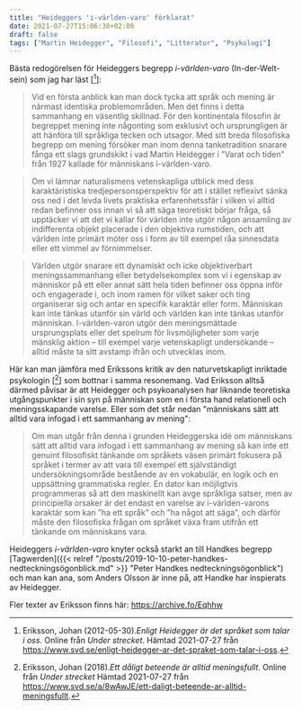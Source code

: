 ```yaml
---
title: "Heideggers 'i-världen-varo' förklarat"
date: 2021-07-27T15:06:38+02:00
draft: false
tags: ["Martin Heidegger", "Filosofi", "Litteratur", "Psykologi"]
---
```


Bästa redogörelsen för Heideggers begrepp *i-världen-varo* (In-der-Welt-sein) som jag har läst [[^1]]: 

> Vid en första anblick kan man dock tycka att språk och mening är närmast identiska problemområden. Men det finns i detta sammanhang en väsentlig skillnad. För den kontinentala filosofin är begreppet mening inte någonting som exklusivt och ursprungligen är att hänföra till språkliga tecken och utsagor. Med sitt breda filosofiska begrepp om mening försöker man inom denna tanketradition snarare fånga ett slags grundskikt i vad Martin Heidegger i ”Varat och tiden” från 1927 kallade för människans i-världen-varo.

> Om vi lämnar naturalismens vetenskapliga utblick med dess karaktäristiska tredjepersonsperspektiv för att i stället reflexivt sänka oss ned i det levda livets praktiska erfarenhetssfär i vilken vi alltid redan befinner oss innan vi så att säga teoretiskt börjar fråga, så upptäcker vi att det vi kallar för världen inte utgör någon ansamling av indifferenta objekt placerade i den objektiva rumstiden, och att världen inte primärt möter oss i form av till exempel råa sinnesdata eller ett vimmel av förnimmelser.

> Världen utgör snarare ett dynamiskt och icke objektiverbart meningssammanhang eller betydelsekomplex som vi i egenskap av människor på ett eller annat sätt hela tiden befinner oss öppna inför och engagerade i, och inom ramen för vilket saker och ting organiserar sig och antar en specifik karaktär eller form. Människan kan inte tänkas utanför sin värld och världen kan inte tänkas utanför människan. I-världen-varon utgör den meningsmättade ursprungsplats eller det spelrum för livsmöjligheter som varje mänsklig aktion – till exempel varje vetenskapligt undersökande – alltid måste ta sitt avstamp ifrån och utvecklas inom.

Här kan man jämföra med Erikssons kritik av den naturvetskapligt inriktade psykologin [[^2]] som bottnar i samma resonemang. Vad Eriksson alltså därmed påvisar är att Heidegger och psykoanalysen har liknande teoretiska utgångspunkter i sin syn på människan som en i första hand relationell och meningsskapande varelse. Eller som det står nedan "människans sätt att alltid vara infogad i ett sammanhang av mening":

> Om man utgår från denna i grunden Heideggerska idé om människans sätt att alltid vara infogad i ett sammanhang av mening så kan inte ett genuint filosofiskt tänkande om språkets väsen primärt fokusera på språket i termer av att vara till exempel ett självständigt undersökningsområde bestående av en vokabulär, en logik och en uppsättning grammatiska regler. En dator kan möjligtvis programmeras så att den maskinellt kan avge språkliga satser, men av principiella orsaker är det endast en varelse av i-världen-varons karaktär som kan ”ha ett språk” och ”ha något att säga”, och därför måste den filosofiska frågan om språket växa fram utifrån ett tänkande om människans vara.

Heideggers *i-världen-varo* knyter också starkt an till Handkes begrepp [Tagwerden]({{< relref "/posts/2019-10-10-peter-handkes-nedteckningsögonblick.md" >}} "Peter Handkes nedteckningsögonblick") och man kan ana, som Anders Olsson är inne på, att Handke har inspierats av Heidegger.

Fler texter av Eriksson finns här: https://archive.fo/Eqhhw

[^1]: Eriksson, Johan (2012-05-30)._Enligt Heidegger är det språket som talar i oss_. Online från _Under strecket_. Hämtad 2021-07-27 från <https://www.svd.se/enligt-heidegger-ar-det-spraket-som-talar-i-oss>.
[^2]: Eriksson, Johan (2018)._Ett dåligt beteende är alltid meningsfullt_.  Online från _Under strecket_ Hämtad 2021-07-27 från <https://www.svd.se/a/8wAwJE/ett-daligt-beteende-ar-alltid-meningsfullt>.


